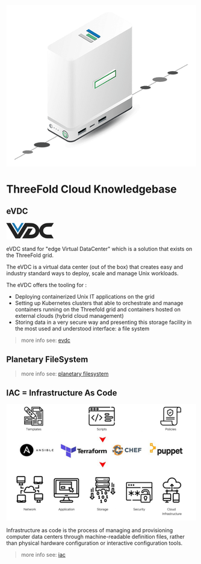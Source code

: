 ![](img/vdc_node.png)

# ThreeFold Cloud Knowledgebase

## eVDC

![](img/vdc.png)

eVDC stand for "edge Virtual DataCenter" which is a solution that exists on the ThreeFold grid.

The eVDC is a virtual data center (out of the box) that creates easy and industry standard ways to deploy, scale and manage Unix workloads.

The eVDC offers the tooling for :

- Deploying containerized Unix IT applications on the grid
- Setting up Kubernetes clusters that able to orchestrate and manage containers running on the Threefold grid and containers hosted on external clouds (hybrid cloud management)
- Storing data in a very secure way and presenting this storage facility in the most used and understood interface: a file system

[](./img/vdc-3bot.png)

> more info see: [evdc](evdc)

## Planetary FileSystem

> more info see: [planetary filesystem](threefold:threefold_fs)

## IAC = Infrastructure As Code

![](img/iac_intro.png)

Infrastructure as code is the process of managing and provisioning computer data centers through machine-readable definition files, rather than physical hardware configuration or interactive configuration tools.

> more info see: [iac](iac)